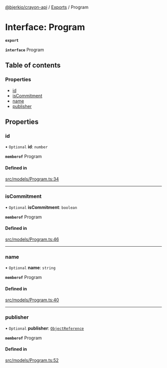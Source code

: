 [@bjerkio/crayon-api](../README.md) / [Exports](../modules.md) / Program

# Interface: Program

**`export`**

**`interface`** Program

## Table of contents

### Properties

- [id](Program.md#id)
- [isCommitment](Program.md#iscommitment)
- [name](Program.md#name)
- [publisher](Program.md#publisher)

## Properties

### id

• `Optional` **id**: `number`

**`memberof`** Program

#### Defined in

[src/models/Program.ts:34](https://github.com/bjerkio/crayon-api-js/blob/22cd66d/src/models/Program.ts#L34)

___

### isCommitment

• `Optional` **isCommitment**: `boolean`

**`memberof`** Program

#### Defined in

[src/models/Program.ts:46](https://github.com/bjerkio/crayon-api-js/blob/22cd66d/src/models/Program.ts#L46)

___

### name

• `Optional` **name**: `string`

**`memberof`** Program

#### Defined in

[src/models/Program.ts:40](https://github.com/bjerkio/crayon-api-js/blob/22cd66d/src/models/Program.ts#L40)

___

### publisher

• `Optional` **publisher**: [`ObjectReference`](ObjectReference.md)

**`memberof`** Program

#### Defined in

[src/models/Program.ts:52](https://github.com/bjerkio/crayon-api-js/blob/22cd66d/src/models/Program.ts#L52)
